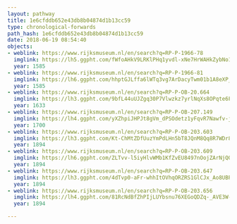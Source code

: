 ```yaml
---
layout: pathway
title: 1e6cfddb652e43db8b04874d1b13cc59
type: chronological-forwards
path_hash: 1e6cfddb652e43db8b04874d1b13cc59
date: 2018-06-19 08:54:40
objects:
- weblink: https://www.rijksmuseum.nl/en/search?q=RP-P-1966-78
  imglink: https://lh5.ggpht.com/fWfoAHkV9LRKlPHq1yvdl-xNe7HrWAHkZybNo1SbfgonLHNtuUPQuPAiNI51yhR0QBlMS6Brxq6BoSKi7pQoNKyI1E0=s200
  year: 1585
- weblink: https://www.rijksmuseum.nl/en/search?q=RP-P-1966-81
  imglink: https://lh6.ggpht.com/hhptGJLffa6lWTq3vg7ArDacyTwm01b1A8eXP_4s1KR-oJbSBBMCTXSYGMYV15n7tfdH2TyYvg4v4jmFS5FR3KM5W5E=s200
  year: 1585
- weblink: https://www.rijksmuseum.nl/en/search?q=RP-P-OB-20.664
  imglink: https://lh3.ggpht.com/9bfL44uUJZgq30P7Vlwzkz7yrlNqXs8OPqte6F31Me7v5YAbu0tKRgyNWMe22IO2yS-8CtIKgBK9q6_xnNn0eqsZaRQ=s200
  year: 1633
- weblink: https://www.rijksmuseum.nl/en/search?q=RP-P-OB-207.149
  imglink: https://lh4.ggpht.com/yXZhpiJHPJt8gVm_dPSOdetz1yFqvR7Nawfv-jLszGuIQlgxVf0G2YNBNN1UAx4hEGTT6d-MndqwfuDqFyGuK8WCUaTw=s200
  year: 1700
- weblink: https://www.rijksmuseum.nl/en/search?q=RP-P-OB-203.603
  imglink: https://lh3.ggpht.com/Kt-ChMtZDfUuzYmPdLHn5bT8JQnM8Qq8R7WDr8jGGbrIlhxEJ-tElFaxcHyhoeXE3lVH36ZMEqlPIH5iFhRAsFmOG04=s200
  year: 1894
- weblink: https://www.rijksmuseum.nl/en/search?q=RP-P-OB-203.609
  imglink: https://lh6.ggpht.com/ZLTvv-l5iyHlvWMb1KfZvEU8497nOojZArNjQObh38gY2B7mMDWqUoAw7s8e5bu5EZH7ZUWMOmFPA5jXBO5ZCbGR4Q=s200
  year: 1894
- weblink: https://www.rijksmuseum.nl/en/search?q=RP-P-OB-203.647
  imglink: https://lh3.ggpht.com/4dTvp0-aFr-whhItOVhqORZRS1GlCJx_Ao8UBPXt3oeR4px1sv6thU9iLRkEfwjHa7qbm2hKgVFaehgLDQlnSx2aLtuN=s200
  year: 1894
- weblink: https://www.rijksmuseum.nl/en/search?q=RP-P-OB-203.656
  imglink: https://lh4.ggpht.com/81RcNdBfZhPIjLUYbsnu76XEGoQDZq-_AVE3W-MqU8BE6XcFWVXAO3L-r1KiHRyAlXj4y_ICP3EfnhgXhPiF6E1ayQ=s200
  year: 1894

---
```

